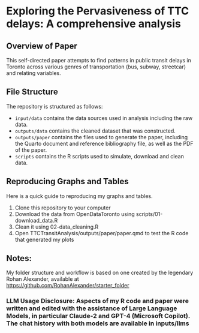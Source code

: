 # Exploring the Pervasiveness of TTC delays: A comprehensive analysis

## Overview of Paper

This self-directed paper attempts to find patterns in public transit delays in Toronto across various genres of transportation (bus, subway, streetcar) and relating variables. 

## File Structure

The repository is structured as follows:

-   `input/data` contains the data sources used in analysis including the raw data.
-   `outputs/data` contains the cleaned dataset that was constructed.
-   `outputs/paper` contains the files used to generate the paper, including the Quarto document and reference bibliography file, as well as the PDF of the paper. 
-   `scripts` contains the R scripts used to simulate, download and clean data.

## Reproducing Graphs and Tables 

Here is a quick guide to reproducing my graphs and tables.
1. Clone this repository to your computer
2. Download the data from OpenDataToronto using scripts/01-download_data.R
3. Clean it using 02-data_cleaning.R
4. Open TTCTransitAnalysis/outputs/paper/paper.qmd to test the R code that generated my plots

## Notes: 

My folder structure and workflow is based on one created by the legendary Rohan Alexander, available at https://github.com/RohanAlexander/starter_folder
### LLM Usage Disclosure: Aspects of my R code and paper were written and edited with the assistance of Large Language Models, in particular Claude-2 and GPT-4 (Microsoft Copilot). The chat history with both models are available in inputs/llms

